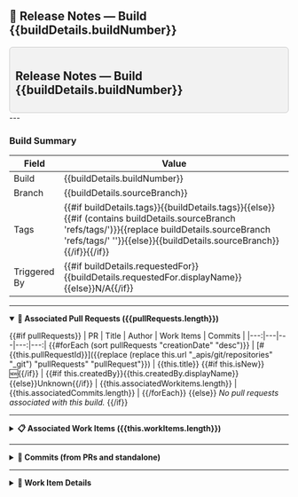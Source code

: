 ## 🚀 Release Notes — Build {{buildDetails.buildNumber}}

<div style="background-color:#f2f2f2; border:1px solid #ccc; padding:10px; border-radius:6px;">
  <h2><strong>Release Notes — Build {{buildDetails.buildNumber}}</strong></h2>
</div>
---

### Build Summary
| Field | Value |
|---|---|
| Build | {{buildDetails.buildNumber}} |
| Branch | {{buildDetails.sourceBranch}} |
| Tags | {{#if buildDetails.tags}}{{buildDetails.tags}}{{else}}{{#if (contains buildDetails.sourceBranch 'refs/tags/')}}{{replace buildDetails.sourceBranch 'refs/tags/' ''}}{{else}}{{buildDetails.sourceBranch}}{{/if}}{{/if}} |
| Triggered By | {{#if buildDetails.requestedFor}}{{buildDetails.requestedFor.displayName}}{{else}}N/A{{/if}} |
---

<details open>
<summary><strong>🔀 Associated Pull Requests ({{pullRequests.length}})</strong></summary>

{{#if pullRequests}}
| PR | Title | Author | Work Items | Commits |
|---:|---|---|---:|---:|
{{#forEach (sort pullRequests "creationDate" "desc")}}
| [#{{this.pullRequestId}}]({{replace (replace this.url "_apis/git/repositories" "_git") "pullRequests" "pullRequest"}}) | {{this.title}} {{#if this.isNew}}🆕{{/if}} | {{#if this.createdBy}}{{this.createdBy.displayName}}{{else}}Unknown{{/if}} | {{this.associatedWorkitems.length}} | {{this.associatedCommits.length}} |
{{/forEach}}
{{else}}
_No pull requests associated with this build._
{{/if}}

</details>

---

<details>
<summary><strong>📋 Associated Work Items ({{this.workItems.length}})</strong></summary>

{{#if this.workItems}}
| ID | Title | Type | Assigned | Tags | PRs |
|---:|---|---|---|---|---|
{{#forEach (sort this.workItems "id" "desc")}}
| [#{{this.id}}]({{replace (replace (lookup this.fields 'System.Url') "_apis/wit/workItems" "_workitems/edit") "" ""}}) | {{lookup this.fields 'System.Title'}} {{#if this.isNew}}🆕{{/if}} | {{lookup this.fields 'System.WorkItemType'}} | {{#with (lookup this.fields 'System.AssignedTo')}}{{displayName}}{{else}}Unassigned{{/with}} | {{lookup this.fields 'System.Tags'}} | {{#forEach this.relations}}{{#if (contains this.attributes.name 'Pull Request')}}{{#with (lookup_a_pullrequest ../../pullRequests this.url)}}[#{{this.pullRequestId}}]({{replace (replace this.url "_apis/git/repositories" "_git") "pullRequests" "pullRequest"}}) {{/with}}{{/if}}{{/forEach}} |
{{/forEach}}
{{else}}
_No work items found for this build._
{{/if}}

</details>

---

<details>
<summary><strong>🧩 Commits (from PRs and standalone)</strong></summary>

{{#if pullRequests}}
| Commit | Message | Author |
|---|---|---|
{{#forEach (sort pullRequests "creationDate" "desc")}}
   {{#forEach (sort this.associatedCommits "author.date" "desc")}}
| [{{this.commitId}}]({{this.remoteUrl}}) | {{this.comment}} | {{#if this.author}}{{this.author.name}}{{else}}Unknown{{/if}} |
   {{/forEach}}
{{/forEach}}
{{else}}
_No commits associated with pull requests for this build._
{{/if}}

</details>

---

<details>
<summary><strong>🧠 Work Item Details</strong></summary>

{{#if this.workItems}}
{{#forEach (sort this.workItems "id" "desc")}}
### Work Item #{{this.id}} — {{lookup this.fields 'System.Title'}} {{#if this.isNew}}🆕{{/if}}

| Field | Value |
|---|---|
| ID | [#{{this.id}}]({{replace (replace (lookup this.fields 'System.Url') "_apis/wit/workItems" "_workitems/edit") "" ""}}) |
| Type | {{lookup this.fields 'System.WorkItemType'}} |
| State | {{lookup this.fields 'System.State'}} |
| Assigned To | {{#with (lookup this.fields 'System.AssignedTo')}}{{displayName}}{{else}}Unassigned{{/with}} |
| Tags | {{lookup this.fields 'System.Tags'}} |
| Feature | {{#each this.relations}}{{#if (contains this.attributes.name 'Parent')}}{{#with (lookup_a_work_item ../../relatedWorkItems this.url)}}{{#if (contains (lookup this.fields 'System.WorkItemType') 'Feature')}}{{lookup this.fields 'System.Title'}}{{/if}}{{/with}}{{/if}}{{/each}} |
| Epic | {{#each this.relations}}{{#if (contains this.attributes.name 'Parent')}}{{#with (lookup_a_work_item ../../relatedWorkItems this.url)}}{{#if (contains (lookup this.fields 'System.WorkItemType') 'Epic')}}{{lookup this.fields 'System.Title'}}{{else}}{{#each this.relations}}{{#if (contains this.attributes.name 'Parent')}}{{#with (lookup_a_work_item ../../../../relatedWorkItems this.url)}}{{#if (contains (lookup this.fields 'System.WorkItemType') 'Epic')}}{{lookup this.fields 'System.Title'}}{{/if}}{{/with}}{{/if}}{{/each}}{{/if}}{{/with}}{{/if}}{{/each}} |

**Description**

{{#if (lookup this.fields 'System.Description')}}
{{{lookup this.fields 'System.Description'}}}
{{else}}
_No description provided._
{{/if}}

**Related PRs**
{{#forEach this.relations}}
   {{#if (contains this.attributes.name 'Pull Request')}}
      {{#with (lookup_a_pullrequest ../../pullRequests this.url)}}
- [#{{this.pullRequestId}}]({{replace (replace this.url "_apis/git/repositories" "_git") "pullRequests" "pullRequest"}}) — {{this.title}}
      {{/with}}
   {{/if}}
{{/forEach}}

**Parents**
{{#forEach this.relations}}
   {{#if (contains this.attributes.name 'Parent')}}
      {{#with (lookup_a_work_item ../../relatedWorkItems this.url)}}
- [#{{this.id}}]({{replace (replace this.url "_apis/wit/workItems" "_workitems/edit") "" ""}}) — {{lookup this.fields 'System.Title'}}
      {{/with}}
   {{/if}}
{{/forEach}}

**Children**
{{#forEach this.relations}}
   {{#if (contains this.attributes.name 'Child')}}
      {{#with (lookup_a_work_item ../../relatedWorkItems this.url)}}
- [#{{this.id}}]({{replace (replace this.url "_apis/wit/workItems" "_workitems/edit") "" ""}}) — {{lookup this.fields 'System.Title'}}
      {{/with}}
   {{/if}}
{{/forEach}}

---

{{/forEach}}
{{else}}
_No work item details to display._
{{/if}}

</details>
